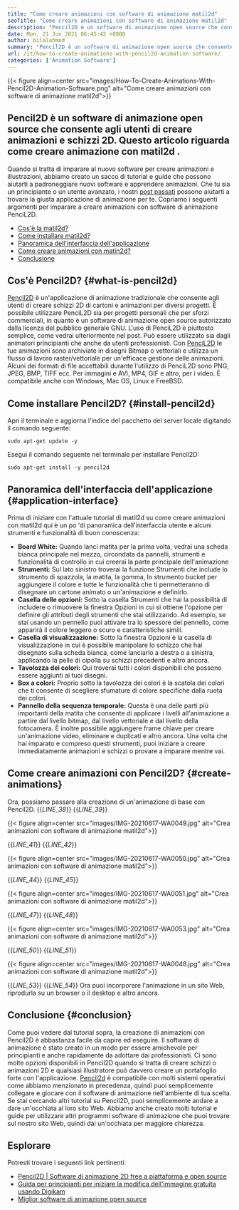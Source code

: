 ```yaml
---
title: "Come creare animazioni con software di animazione matil2d" 
seoTitle: "Come creare animazioni con software di animazione matil2d" 
description: "Pencil2D è un software di animazione open source che consente agli utenti di creare animazioni e schizzi 2D. Questo articolo parla di come creare animazione con Pencil2D." 
date: Mon, 21 Jun 2021 06:45:42 +0000
author: bilalahmed
summary: "Pencil2D è un software di animazione open source che consente agli utenti di creare animazioni e schizzi 2D. Questo articolo parla di come creare animazione con Pencil2D." 
url: /it/how-to-create-animations-with-pencil2d-animation-software/
categories: ['Animation Software']
---
```


{{< figure align=center src="images/How-To-Create-Animations-With-Pencil2D-Animation-Software.png" alt="Come creare animazioni con software di animazione matil2d">}}


## **Pencil2D è un software di animazione open source che consente agli utenti di creare animazioni e schizzi 2D. Questo articolo riguarda come creare animazione con matil2d** .
Quando si tratta di imparare al nuovo software per creare animazioni e illustrazioni, abbiamo creato un sacco di tutorial e guide che possono aiutarti a padroneggiare nuovi software e apprendere animazioni. Che tu sia un principiante o un utente avanzato, i nostri [post passati][1] possono aiutarti a trovare la giusta applicazione di animazione per te. Copriamo i seguenti argomenti per imparare a creare animazioni con software di animazione PenciL2D.
  * [Cos'è la matil2d?][2]
  * [Come installare matil2d?][3]
  * [Panoramica dell'interfaccia dell'applicazione][4]
  * [Come creare animazioni con matin2d?][5]
  * [Conclusione][6]

## Cos'è Pencil2D? {#what-is-pencil2d}

[Pencil2D][7] è un'applicazione di animazione tradizionale che consente agli utenti di creare schizzi 2D di cartoni e animazioni per diversi progetti. È possibile utilizzare PenciL2D sia per progetti personali che per sforzi commerciali, in quanto è un software di animazione open source autorizzato dalla licenza del pubblico generale GNU. L'uso di PenciL2D è piuttosto semplice, come vedrai ulteriormente nel post. Può essere utilizzato sia dagli animatori principianti che anche da utenti professionisti.
Con [PenciL2D][7] le tue animazioni sono archiviate in disegni Bitmap o vettoriali e utilizza un flusso di lavoro raster/vettoriale per un'efficace gestione delle animazioni. Alcuni dei formati di file accettabili durante l'utilizzo di PenciL2D sono PNG, JPEG, BMP, TIFF ecc. Per immagini e AVI, MP4, GIF e altro, per i video. È compatibile anche con Windows, Mac OS, Linux e FreeBSD.

## Come installare Pencil2D? {#install-pencil2d}

Apri il terminale e aggiorna l'indice del pacchetto del server locale digitando il comando seguente:
```
sudo apt-get update -y

```
Esegui il comando seguente nel terminale per installare Pencil2D:
```
sudo apt-get install -y pencil2d

```

## Panoramica dell'interfaccia dell'applicazione {#application-interface}

Prima di iniziare con l'attuale tutorial di matil2d su come creare animazioni con matil2d qui è un po 'di panoramica dell'interfaccia utente e alcuni strumenti e funzionalità di buon conoscenza:
* **Board White:**  Quando lanci matita per la prima volta, vedrai una scheda bianca principale nel mezzo, circondata da pannelli, strumenti e funzionalità di controllo in cui creerai la parte principale dell'animazione
* **Strumenti:**  Sul lato sinistro troverai la funzione Strumenti che include lo strumento di spazzola, la matita, la gomma, lo strumento bucket per aggiungere il colore e tutte le funzionalità che ti permetteranno di disegnare un cartone animato o un'animazione e definirlo.
* **Casella delle opzioni:**  Sotto la casella Strumenti che hai la possibilità di includere o rimuovere la finestra Opzioni in cui si ottiene l'opzione per definire gli attributi degli strumenti che stai utilizzando. Ad esempio, se stai usando un pennello puoi attivare tra lo spessore del pennello, come apparirà il colore leggero o scuro e caratteristiche simili.
* **Casella di visualizzazione:**  Sotto la finestra Opzioni è la casella di visualizzazione in cui è possibile manipolare lo schizzo che hai disegnato sulla scheda bianca, come lanciarlo a destra o a sinistra, applicando la pelle di cipolla su schizzi precedenti e altro ancora.
* **Tavolozza dei colori:**  Qui troverai tutti i colori disponibili che possono essere aggiunti ai tuoi disegni.
* **Box a colori:**  Proprio sotto la tavolozza dei colori è la scatola dei colori che ti consente di scegliere sfumature di colore specifiche dalla ruota dei colori.
* **Pannello della sequenza temporale:**  Questa è una delle parti più importanti della matita che consente di applicare i livelli all'animazione a partire dal livello bitmap, dal livello vettoriale e dal livello della fotocamera. È inoltre possibile aggiungere frame chiave per creare un'animazione video, eliminare e duplicati e altro ancora.
Una volta che hai imparato e compreso questi strumenti, puoi iniziare a creare immediatamente animazioni e schizzi o provare a imparare mentre vai.

## Come creare animazioni con Pencil2D? {#create-animations}

Ora, possiamo passare alla creazione di un'animazione di base con Pencil2D.
{{_LINE_38_}}
{{_LINE_39_}}

{{< figure align=center src="images/IMG-20210617-WA0049.jpg" alt="Crea animazioni con software di animazione matil2d">}}

{{_LINE_41_}}
{{_LINE_42_}}

{{< figure align=center src="images/IMG-20210617-WA0050.jpg" alt="Crea animazioni con software di animazione matil2d">}}

{{_LINE_44_}}
{{_LINE_45_}}

{{< figure align=center src="images/IMG-20210617-WA0051.jpg" alt="Crea animazioni con software di animazione matil2d">}}

{{_LINE_47_}}
{{_LINE_48_}}

{{< figure align=center src="images/IMG-20210617-WA0053.jpg" alt="Crea animazioni con software di animazione matil2d">}}

{{_LINE_50_}}
{{_LINE_51_}}

{{< figure align=center src="images/IMG-20210617-WA0048.jpg" alt="Crea animazioni con software di animazione matil2d">}}

{{_LINE_53_}}
{{_LINE_54_}}
Ora puoi incorporare l'animazione in un sito Web, riprodurla su un browser o il desktop e altro ancora.

## Conclusione {#conclusion}

Come puoi vedere dal tutorial sopra, la creazione di animazioni con Pencil2D è abbastanza facile da capire ed eseguire. Il software di animazione è stato creato in un modo per essere amichevole per principianti e anche rapidamente da adottare dai professionisti. Ci sono molte opzioni disponibili in Pencil2D quando si tratta di creare schizzi o animazioni 2D e qualsiasi illustratore può davvero creare un portafoglio forte con l'applicazione.
[Pencil2d][7] è compatibile con molti sistemi operativi come abbiamo menzionato in precedenza, quindi puoi semplicemente collegare e giocare con il software di animazione nell'ambiente di tua scelta. Se stai cercando altri tutorial su Pencil2D, puoi semplicemente andare a dare un'occhiata al loro sito Web. Abbiamo anche creato molti tutorial e guide per utilizzare altri programmi software di animazione che puoi trovare sul nostro sito Web, quindi dai un'occhiata per maggiore chiarezza.

## Esplorare
Potresti trovare i seguenti link pertinenti:
  * [Pencil2D | Software di animazione 2D free a piattaforma e open source][7]
  * [Guida per principianti per iniziare la modifica dell'immagine gratuita usando Digikam][8]
  * [Miglior software di animazione open source][9]



[1]: https://blog.containerize.com/
[2]: #what-is-pencil2d
[3]: #install-pencil2d
[4]: #application-interface
[5]: #create-animations
[6]: #conclusion
[7]: https://products.containerize.com/animation-software/pencil2d/
[8]: https://blog.containerize.com/animation-software/beginners-guide-to-start-free-image-editing-using-digikam/
[9]: https://products.containerize.com/animation-software/
